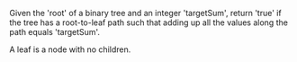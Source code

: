 Given the 'root' of a binary tree and an integer 'targetSum', return 'true' if the tree has a root-to-leaf path such that adding up all the values along the path equals 'targetSum'.

A leaf is a node with no children.